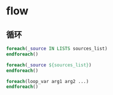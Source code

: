 # flow

## 循环
```cmake
foreach(_source IN LISTS sources_list)
endforeach()
```
```cmake
foreach(_source ${sources_list})
endforeach()
```
```cmake
foreach(loop_var arg1 arg2 ...)
endforeach()
```